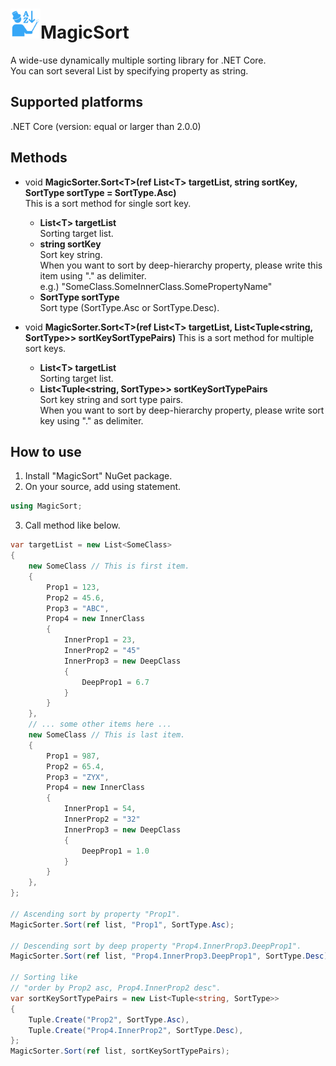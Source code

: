 # <img src="MagicSort.png" width="48" height="48"/>MagicSort
A wide-use dynamically multiple sorting library for .NET Core.<br>
You can sort several List by specifying property as string.

## Supported platforms
.NET Core (version: equal or larger than 2.0.0)

## Methods

* void **MagicSorter.Sort\<T\>(ref List\<T\> targetList, string sortKey, SortType sortType = SortType.Asc)**<br>
    This is a sort method for single sort key.<br>
  * **List\<T\> targetList**<br>
    Sorting target list.
  * **string sortKey**<br>
    Sort key string.<br>
    When you want to sort by deep-hierarchy property, please write this item using "." as delimiter.<br>
    e.g.) "SomeClass.SomeInnerClass.SomePropertyName"
  * **SortType sortType**<br>
    Sort type (SortType.Asc or SortType.Desc).

* void **MagicSorter.Sort\<T\>(ref List\<T\> targetList, List<Tuple<string, SortType>> sortKeySortTypePairs)**
    This is a sort method for multiple sort keys.<br>
  * **List\<T\> targetList**<br>
    Sorting target list.
  * **List<Tuple<string, SortType>> sortKeySortTypePairs**<br>
    Sort key string and sort type pairs.<br>
    When you want to sort by deep-hierarchy property, please write sort key using "." as delimiter.<br>

## How to use

1. Install "MagicSort" NuGet package.
2. On your source, add using statement.
```csharp
using MagicSort;
```
3. Call method like below.
```csharp
var targetList = new List<SomeClass>
{
    new SomeClass // This is first item.
    {
        Prop1 = 123,
        Prop2 = 45.6,
        Prop3 = "ABC",
        Prop4 = new InnerClass
        {
            InnerProp1 = 23,
            InnerProp2 = "45"
            InnerProp3 = new DeepClass
            {
                DeepProp1 = 6.7
            }
        }
    },
    // ... some other items here ...
    new SomeClass // This is last item.
    {
        Prop1 = 987,
        Prop2 = 65.4,
        Prop3 = "ZYX",
        Prop4 = new InnerClass
        {
            InnerProp1 = 54,
            InnerProp2 = "32"
            InnerProp3 = new DeepClass
            {
                DeepProp1 = 1.0
            }
        }
    },
};

// Ascending sort by property "Prop1".
MagicSorter.Sort(ref list, "Prop1", SortType.Asc);

// Descending sort by deep property "Prop4.InnerProp3.DeepProp1".
MagicSorter.Sort(ref list, "Prop4.InnerProp3.DeepProp1", SortType.Desc);

// Sorting like
// "order by Prop2 asc, Prop4.InnerProp2 desc".
var sortKeySortTypePairs = new List<Tuple<string, SortType>>
{
    Tuple.Create("Prop2", SortType.Asc),
    Tuple.Create("Prop4.InnerProp2", SortType.Desc),
};
MagicSorter.Sort(ref list, sortKeySortTypePairs);
```
